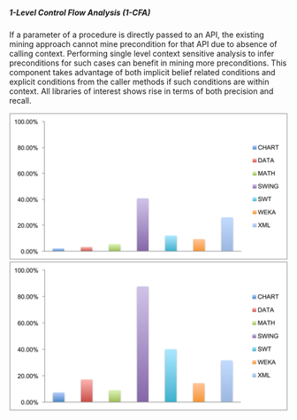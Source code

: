 ##### 1-Level Control Flow Analysis (1-CFA)
If a parameter of a procedure is directly passed to an API, the existing mining approach cannot mine precondition for that API due to absence of calling context. Performing single level context sensitive analysis to infer preconditions for such cases can benefit in mining more preconditions. This component takes advantage of both implicit belief related conditions and explicit conditions from the caller methods if such conditions are within context. All libraries of interest shows rise in terms of both precision and recall.

![Image](IP_precision.png) ![Image](IP_recall.png)
